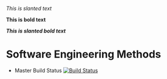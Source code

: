 *This is slanted text*

**This is bold text**

***This is slanted bold text***

# Software Engineering Methods

- Master Build Status [![Build Status](https://travis-ci.com/BRCDel/sem.svg?branch=master)](https://travis-ci.com/BRCDel/sem)